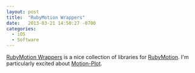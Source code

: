 ```yaml
---
layout: post
title:  "RubyMotion Wrappers"
date:   2013-03-21 14:50:27 -0700
categories:
  - iOS
  - Software
---
```


 [RubyMotion Wrappers](http://rubymotion-wrappers.com)  is a nice collection of libraries for  [RubyMotion](http://www.rubymotion.com). I'm particularly excited about  [Motion-Plot](https://github.com/toamitkumar/motion-plot).
